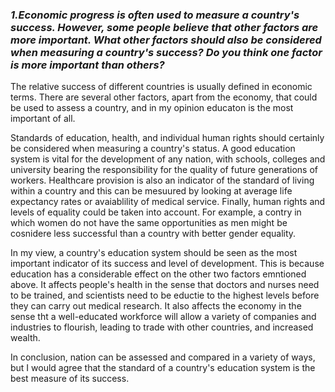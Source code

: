 ### _1.Economic progress is often used to measure a country's success. However, some people believe that other factors are more important. What other factors should also be considered when measuring a country's success? Do you think one factor is more important than others?_

  The relative success of different countries is usually defined in economic terms. There are several other factors, apart from the economy, that could be used to assess a country, and in my opinion educaton is the most important of all.

  Standards of education, health, and individual human rights should certainly be considered when measuring a country's status. A good education system is vital for the development of any nation, with schools, colleges and university bearing the responsibility for the quality of future generations of workers. Healthcare provision is also an indicator of the standard of living within a country and this can be mesuured by looking at average life expectancy rates or avaiablility of medical service. Finally, human rights and levels of equality could be taken into account. For example, a contry in which women do not have the same opportunities as men might be cosnidere less successful than a country with better gender equality.

  In my view, a country's education system should be seen as the most important indicator of its success and level of development. This is because education has a considerable effect on the other two factors emntioned above. It affects people's health in the sense that doctors and nurses need to be trained, and scientists need to be eductie to the highest levels before they can carry out medical research. It also affects the economy in the sense tht a well-educated workforce will allow a variety of companies and industries to flourish, leading to trade with other countries, and increased wealth.

  In conclusion, nation can be assessed and compared in a variety of ways, but I would agree that the standard of a country's education system is the best measure of its success.

